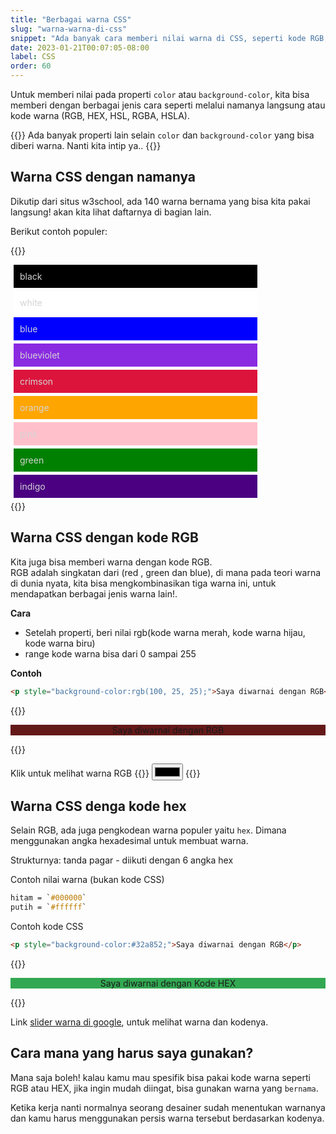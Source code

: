 ```yaml
---
title: "Berbagai warna CSS"
slug: "warna-warna-di-css"
snippet: "Ada banyak cara memberi nilai warna di CSS, seperti kode RGB, HEX, HSL, RGBA, HSLA atau dengan nama unik langsung"
date: 2023-01-21T00:07:05-08:00
label: CSS
order: 60
---
```


Untuk memberi nilai pada properti `color` atau `background-color`, kita bisa memberi dengan berbagai jenis cara seperti melalui namanya langsung atau kode warna (RGB, HEX, HSL, RGBA, HSLA).

{{<alert class="info">}}
Ada banyak properti lain selain `color` dan `background-color` yang bisa diberi warna. Nanti kita intip ya..
{{</alert>}}

## Warna CSS dengan namanya
Dikutip dari situs w3school, ada 140 warna bernama yang bisa kita pakai langsung! akan kita lihat daftarnya di bagian lain.

Berikut contoh populer:

{{<rawhtml>}}
<style>
    #example {
        max-width: 400px;
        flex-wrap: wrap;
    }
    #example p{
        padding: 10px; margin: 5px;
        color: lightgrey;
    }
</style>
<div class="flex" id="example">
<p style="background-color:black;">black</p>
<p style="background-color:white;">white</p>
<p style="background-color:blue;">blue</p>

<p style="background-color:blueviolet;">blueviolet</p>
<p style="background-color:crimson;">crimson</p>
<p style="background-color:orange;">orange</p>

<p style="background-color:pink;">pink</p>
<p style="background-color:green;">green</p>
<p style="background-color:indigo;">indigo</p>
</div>
{{</rawhtml>}}

## Warna CSS dengan kode RGB
Kita juga bisa memberi warna dengan kode RGB.  
RGB adalah singkatan dari (red , green dan blue), di mana pada teori warna di dunia nyata, kita bisa mengkombinasikan tiga warna ini, untuk mendapatkan berbagai jenis warna lain!.

**Cara**  
- Setelah properti, beri nilai rgb(kode warna merah, kode warna hijau, kode warna biru)
- range kode warna bisa dari 0 sampai 255

**Contoh**

```html
<p style="background-color:rgb(100, 25, 25);">Saya diwarnai dengan RGB</p>
```

{{<rawhtml>}}
<p style="background-color:rgb(100, 25, 25); text-align:center;">Saya diwarnai dengan RGB</p>
{{</rawhtml>}} 

Klik untuk melihat warna RGB
{{<rawhtml>}}
<input class='w-full border-0 padding-0 rounded' type="color" id="colorpicker">
{{</rawhtml>}} 

## Warna CSS denga kode hex

Selain RGB, ada juga pengkodean warna populer yaitu `hex`. Dimana menggunakan angka hexadesimal untuk membuat warna.

Strukturnya: tanda pagar - diikuti dengan 6 angka hex

Contoh nilai warna (bukan kode CSS)
```css
hitam = `#000000`
putih = `#ffffff`
```

Contoh kode CSS
```html
<p style="background-color:#32a852;">Saya diwarnai dengan RGB</p>
```

{{<rawhtml>}}
<p style="background-color:#32a852; text-align:center;">Saya diwarnai dengan Kode HEX</p>
{{</rawhtml>}} 

Link [slider warna di google](https://g.co/kgs/wQZAeA), untuk melihat warna dan kodenya.


## Cara mana yang harus saya gunakan?

Mana saja boleh! kalau kamu mau spesifik bisa pakai kode warna seperti RGB atau HEX, jika ingin mudah diingat, bisa gunakan warna yang `bernama`. 

Ketika kerja nanti normalnya seorang desainer sudah menentukan warnanya dan kamu harus menggunakan persis warna tersebut berdasarkan kodenya.
